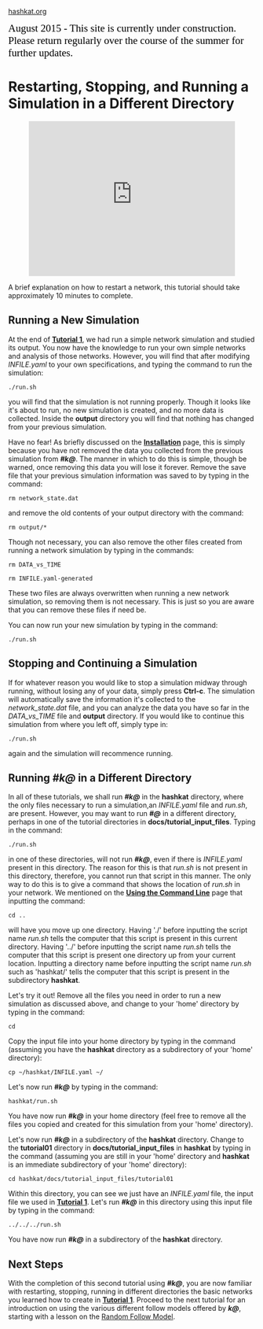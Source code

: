 [hashkat.org](http://hashkat.org)

<span style="color:black; font-family:Georgia; font-size:1.5em;">August 2015 - This site is currently under construction. Please return regularly over the course of the summer for further updates. </span>

# Restarting, Stopping, and Running a Simulation in a Different Directory

<p align = 'center'>
<iframe width="420" height="315" src="https://www.youtube.com/embed/EomkuFDMQ30" frameborder="0" allowfullscreen></iframe>
</p>

A brief explanation on how to restart a network, this tutorial should take approximately 10 minutes to complete.

## Running a New Simulation

At the end of [**Tutorial 1**](http://docs.hashkat.org/en/latest/tutorial01/), we had run a simple network simulation and studied its output. You now have the knowledge to run your own simple networks and analysis of those networks.
However, you will find that after modifying *INFILE.yaml* to your own specifications, and typing the command to run the simulation:

`./run.sh`

you will find that the simulation is not running properly. Though it looks like it's about to run, no new simulation is created, and no more data is collected. Inside the **output**
directory you will find that nothing has changed from your previous simulation.

Have no fear! As briefly discussed on the [**Installation**](http://docs.hashkat.org/en/latest/installation/) page, this is simply because you have not removed the data you collected from the previous simulation from ***#k@***. The manner in which to do this is simple, though be warned,
once removing this data you will lose it forever. Remove the save file that your previous simulation information was saved to by typing in the command:

`rm network_state.dat`

and remove the old contents of your output directory with the command:

`rm output/*`

Though not necessary, you can also remove the other files created from running a network simulation by typing in the commands:

`rm DATA_vs_TIME`

`rm INFILE.yaml-generated`

These two files are always overwritten when running a new network simulation, so removing them is not necessary. This is just so you are aware that you can remove these files if need be.

You can now run your new simulation by typing in the command:

`./run.sh`

## Stopping and Continuing a Simulation

If for whatever reason you would like to stop a simulation midway through running, without losing any of your data, simply press **Ctrl-c**. The simulation will automatically
save the information it's collected to the *network_state.dat* file, and you can analyze the data you have so far in the *DATA_vs_TIME* file and **output** directory. If you would like
to continue this simulation from where you left off, simply type in:

`./run.sh`

again and the simulation will recommence running.

## Running ***#k@*** in a Different Directory

In all of these tutorials, we shall run ***#k@*** in the **hashkat** directory, where the only files necessary to run a simulation,an *INFILE.yaml* file and *run.sh*, are present. However, you may want to run ***#@*** in a different directory, perhaps in one of the tutorial directories in **docs/tutorial_input_files**. Typing in the command:

`./run.sh`

in one of these directories, will not run ***#k@***, even if there is *INFILE.yaml* present in this directory. The reason for this is that *run.sh* is not present in this directory, therefore, you cannot run that script in this manner. The only way to do this is to give a command that shows the location of *run.sh* in your network. We mentioned on the [**Using the Command Line**](http://docs.hashkat.org/en/latest/commandline/) page that inputting the command:

`cd ..`

will have you move up one directory. Having './' before inputting the script name *run.sh* tells the computer that this script is present in this current directory. Having '../' before inputting the script name *run.sh* tells the computer that this script is present one directory up from your current location. Inputting a directory name before inputting the script name *run.sh* such as 'hashkat/' tells the computer that this script is present in the subdirectory **hashkat**.

Let's try it out! Remove all the files you need in order to run a new simulation as discussed above, and change to your 'home' directory by typing in the command:

`cd`

Copy the input file into your home directory by typing in the command (assuming you have the **hashkat** directory as a subdirectory of your 'home' directory):

`cp ~/hashkat/INFILE.yaml ~/`

Let's now run ***#k@*** by typing in the command:

`hashkat/run.sh`

You have now run ***#k@*** in your home directory (feel free to remove all the files you copied and created for this simulation from your 'home' directory).

Let's now run ***#k@*** in a subdirectory of the **hashkat** directory. Change to the **tutorial01** directory in **docs/tutorial_input_files** in **hashkat** by typing in the command (assuming you are still in your 'home' directory and **hashkat** is an immediate subdirectory of your 'home' directory):

`cd hashkat/docs/tutorial_input_files/tutorial01`

Within this directory, you can see we just have an *INFILE.yaml* file, the input file we used in [**Tutorial 1**](https://github.com/hashkat/hashkat/blob/master/docs/tutorial_input_files/tutorial01/INFILE.yaml). Let's run ***#k@*** in this directory using this input file by typing in the command:

`../../../run.sh`

You have now run ***#k@*** in a subdirectory of the **hashkat** directory.

## Next Steps

With the completion of this second tutorial using ***#k@***, you are now familiar with restarting, stopping, running in different directories the
basic networks you learned how to create in [**Tutorial 1**](http://docs.hashkat.org/en/latest/tutorial01/). Proceed to the next tutorial for an introduction on using the various different follow models offered by ***k@***, starting with a lesson on the [Random Follow Model](http://docs.hashkat.org/en/latest/tutorial03/).